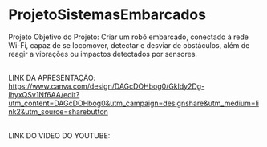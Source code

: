 # ProjetoSistemasEmbarcados
Projeto Objetivo do Projeto: Criar um robô embarcado, conectado à rede Wi-Fi, capaz de se locomover, detectar e desviar de obstáculos, além de reagir a vibrações ou impactos detectados por sensores.

<br>LINK DA APRESENTAÇÂO: https://www.canva.com/design/DAGcDOHbog0/Gkldy2Dg-IhyxQSv1Nf6AA/edit?utm_content=DAGcDOHbog0&utm_campaign=designshare&utm_medium=link2&utm_source=sharebutton

<br>LINK DO VIDEO DO YOUTUBE: 
